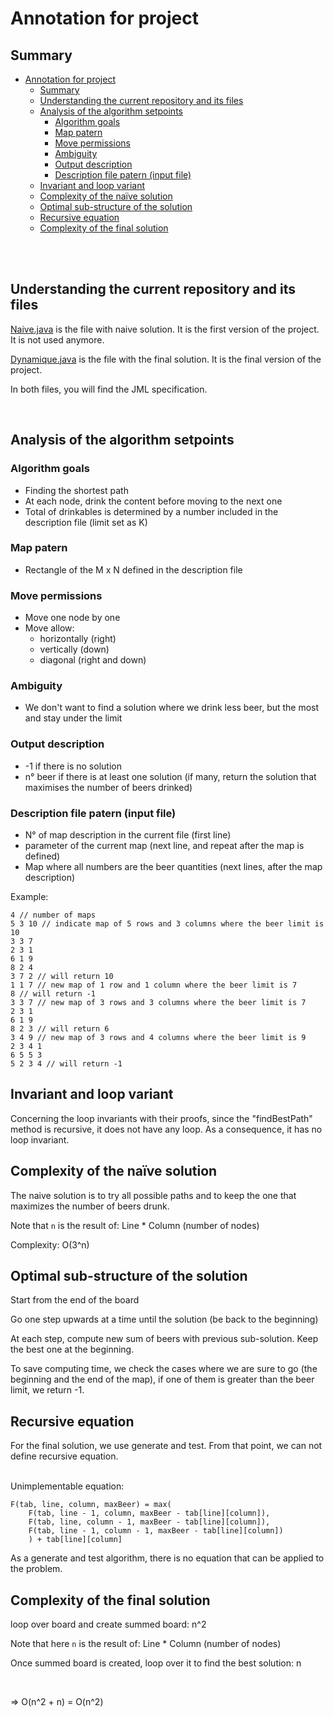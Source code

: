 # Annotation for project

## Summary
- [Annotation for project](#annotation-for-project)
  - [Summary](#summary)
  - [Understanding the current repository and its files](#understanding-the-current-repository-and-its-files)
  - [Analysis of the algorithm setpoints](#analysis-of-the-algorithm-setpoints)
    - [Algorithm goals](#algorithm-goals)
    - [Map patern](#map-patern)
    - [Move permissions](#move-permissions)
    - [Ambiguity](#ambiguity)
    - [Output description](#output-description)
    - [Description file patern (input file)](#description-file-patern-input-file)
  - [Invariant and loop variant](#invariant-and-loop-variant)
  - [Complexity of the naïve solution](#complexity-of-the-naïve-solution)
  - [Optimal sub-structure of the solution](#optimal-sub-structure-of-the-solution)
  - [Recursive equation](#recursive-equation)
  - [Complexity of the final solution](#complexity-of-the-final-solution)

<br /><br />

## Understanding the current repository and its files

[Naive.java](./Naive.java) is the file with naive solution. It is the first version of the project. It is not used anymore.

[Dynamique.java](./Dynamique.java) is the file with the final solution. It is the final version of the project.

In both files, you will find the JML specification.  

<br />

## Analysis of the algorithm setpoints

### Algorithm goals
- Finding the shortest path 
- At each node, drink the content before moving to the next one
- Total of drinkables is determined by a number included in the description file (limit set as K)

### Map patern
- Rectangle of the M x N defined in the description file

### Move permissions
- Move one node by one
- Move allow:
  - horizontally (right)
  - vertically (down)
  - diagonal (right and down)

### Ambiguity
- We don't want to find a solution where we drink less beer, but the most and stay under the limit

### Output description
- -1 if there is no solution
- n° beer if there is at least one solution (if many, return the solution that maximises the number of beers drinked)

### Description file patern (input file)
- N° of map description in the current file (first line)
- parameter of the current map (next line, and repeat after the map is defined)
- Map where all numbers are the beer quantities (next lines, after the map description)

Example:
```
4 // number of maps
5 3 10 // indicate map of 5 rows and 3 columns where the beer limit is 10
3 3 7
2 3 1
6 1 9
8 2 4
3 7 2 // will return 10
1 1 7 // new map of 1 row and 1 column where the beer limit is 7
8 // will return -1
3 3 7 // new map of 3 rows and 3 columns where the beer limit is 7
2 3 1
6 1 9
8 2 3 // will return 6
3 4 9 // new map of 3 rows and 4 columns where the beer limit is 9
2 3 4 1
6 5 5 3
5 2 3 4 // will return -1
```

## Invariant and loop variant

Concerning the loop invariants with their proofs, since the "findBestPath" method is recursive, it does not have any loop. As a consequence, it has no loop invariant. 

## Complexity of the naïve solution

The naive solution is to try all possible paths and to keep the one that maximizes the number of beers drunk.

Note that `n` is the result of: Line * Column (number of nodes)

Complexity: O(3^n)

## Optimal sub-structure of the solution
Start from the end of the board

Go one step upwards at a time until the solution (be back to the beginning)

At each step, compute new sum of beers with previous sub-solution. Keep the best one at the beginning.

To save computing time, we check the cases where we are sure to go (the beginning and the end of the map), if one of them is greater than the beer limit, we return -1.

## Recursive equation

For the final solution, we use generate and test. From that point, we can not define recursive equation.

<br />
Unimplementable equation:

```
F(tab, line, column, maxBeer) = max(
    F(tab, line - 1, column, maxBeer - tab[line][column]), 
    F(tab, line, column - 1, maxBeer - tab[line][column]), 
    F(tab, line - 1, column - 1, maxBeer - tab[line][column])
    ) + tab[line][column]
```

As a generate and test algorithm, there is no equation that can be applied to the problem.

## Complexity of the final solution

loop over board and create summed board: n^2

Note that here `n` is the result of: Line * Column (number of nodes)

Once summed board is created, loop over it to find the best solution: n 

<br />

=> O(n^2 + n) = O(n^2)

